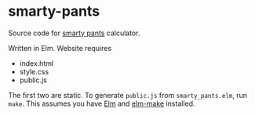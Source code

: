 # smarty-pants

Source code for [smarty pants](https://oylenshpeegul.github.io/smarty-pants/) calculator.

Written in Elm. Website requires

* index.html
* style.css
* public.js

The first two are static. To generate `public.js` from `smarty_pants.elm`, run `make`. This assumes you have [Elm](http://elm-lang.org/) and [elm-make](https://guide.elm-lang.org/install.html#elm-make) installed.




